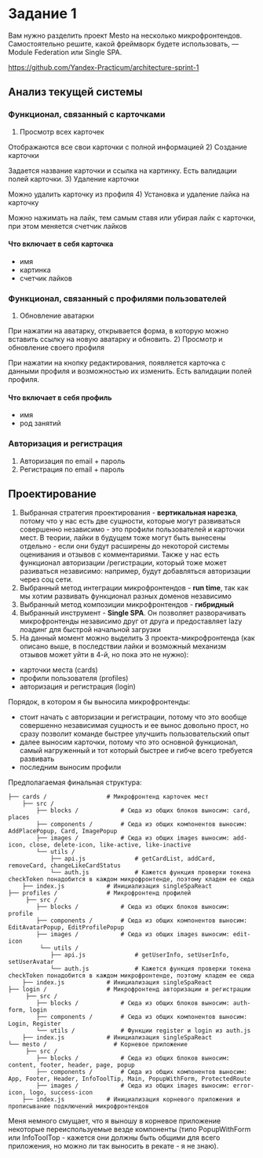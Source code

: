 # Задание 1 
Вам нужно разделить проект Mesto на несколько микрофронтендов. Самостоятельно решите, какой фреймворк будете использовать, — Module Federation или Single SPA.

https://github.com/Yandex-Practicum/architecture-sprint-1

## Анализ текущей системы 

### Функционал, связанный с карточками

1) Просмотр всех карточек

Отображаются все свои карточки с полной информацией
2) Создание карточки

Задается название карточки и ссылка на картинку.
Есть валидации полей карточки.
3) Удаление карточки

Можно удалить карточку из профиля 
4) Установка и удаление лайка на карточку

Можно нажимать на лайк, тем самым ставя или убирая лайк с карточки, при этом меняется счетчик лайков

#### Что включает в себя карточка
* имя
* картинка
* счетчик лайков

### Функционал, связанный с профилями пользователей
1) Обновление аватарки

При нажатии на аватарку, открывается форма, в которую можно вставить ссылку на новую аватарку и обновить.
2) Просмотр и обновление своего профиля

При нажатии на кнопку редактирования, появляется карточка с данными профиля и возможностью их изменить. 
Есть валидации полей профиля.
#### Что включает в себя профиль
* имя
* род занятий

### Авторизация и регистрация
1) Авторизация по email + пароль
2) Регистрация по email + пароль 

## Проектирование

1. Выбранная стратегия проектирования - **вертикальная нарезка**, потому что у нас есть две сущности, которые могут развиваться совершенно независимо - это профили пользователей и карточки мест. В теории, лайки в будущем тоже могут быть вынесены отдельно - если они будут расширены до некоторой системы оценивания и отзывов  с комментариями. Также у нас есть функционал авторизации /регистрации, который тоже может разиваться независимо: например, будут добавляться авторизации через соц сети.   
2. Выбранный метод интеграции микрофронтендов - **run time**, так как мы хотим развивать функционал разных доменов независимо
3. Выбранный метод композиции микрофронтендов - **гибридный**
4. Выбранный инструмент - **Single SPA**. Он позволяет разворачивать микрофронтенды независимо друг от друга и предоставляет lazy лоадинг для быстрой начальной загрузки
5. На данный момент можно выделить 3 проекта-микрофронтенда (как описано выше, в последствии лайки и возможный механизм отзывов может уйти в 4-й, но пока это не нужно):
* карточки места (cards)
* профили пользователя (profiles)
* авторизация и регистрация (login)

Порядок, в котором я бы выносила микрофронтенды:
* стоит начать с авторизации и регистрации, потому что это вообще совершенно независимая сущность и ее вынос довольно прост, но сразу позволит команде быстрее улучшить пользовательский опыт 
* далее выносим карточки, потому что это основной функционал, самый нагруженный и тот который быстрее и гибче всего требуется развивать
* последним выносим профили 

Предполагаемая финальная структура: 

```
├── cards /                 # Микрофронтенд карточек мест
    ├── src /            
        ├── blocks /            # Сюда из общих блоков выносим: card, places
        ├── components /        # Сюда из общих компонентов выносим: AddPlacePopup, Card, ImagePopup
        ├── images /            # Сюда из общих images выносим: add-icon, close, delete-icon, like-active, like-inactive
        └── utils /             
            ├── api.js              # getCardList, addCard, removeCard, changeLikeCardStatus
            └── auth.js             # Кажется функция проверки токена checkToken понадобится в каждом микрофронтенде, поэтому кладем ее сюда 
    ├── index.js            # Инициализация singleSpaReact
├── profiles /              # Микрофронтенд профилей
     ├── src /            
        ├── blocks /            # Сюда из общих блоков выносим: profile
        ├── components /        # Сюда из общих компонентов выносим: EditAvatarPopup, EditProfilePopup
        ├── images /            # Сюда из общих images выносим: edit-icon
         └── utils /             
            ├── api.js              # getUserInfo, setUserInfo, setUserAvatar
            └── auth.js             # Кажется функция проверки токена checkToken понадобится в каждом микрофронтенде, поэтому кладем ее сюда 
    ├── index.js            # Инициализация singleSpaReact
├── login /                 # Микрофронтенд авторизации и регистрации
     ├── src /            
        ├── blocks /            # Сюда из общих блоков выносим: auth-form, login
        ├── components /        # Сюда из общих компонентов выносим: Login, Register
        └── utils /             # Функции register и login из auth.js
    ├── index.js            # Инициализация singleSpaReact
└── mesto /                   # Корневое приложение
     ├── src /            
        ├── blocks /            # Сюда из общих блоков выносим: content, footer, header, page, popup
        ├── components /        # Сюда из общих компонентов выносим: App, Footer, Header, InfoToolTip, Main, PopupWithForm, ProtectedRoute
        ├── images /            # Сюда из общих images выносим: error-icon, logo, success-icon
    ├── index.js            # Инициализация корневого приложения и прописывание подключений микрофронтендов
```

Меня немного смущает, что я выношу в корневое приложение некоторые переиспользуемые везде компоненты (типо PopupWithForm или InfoToolTop - кажется они должны быть общими для всего приложения, но можно ли так выносить в рекате - я не знаю). 